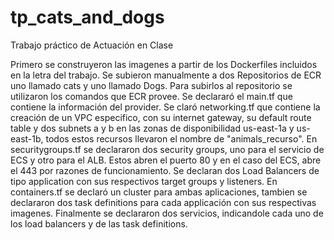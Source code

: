 # tp_cats_and_dogs
Trabajo práctico de Actuación en Clase

Primero se construyeron las imagenes a partir de los Dockerfiles incluidos en la letra del trabajo. Se subieron manualmente a dos Repositorios de ECR uno llamado cats y uno llamado Dogs.
Para subirlos al repositorio se utilizaron los comandos  que ECR provee.
Se declararó el main.tf que contiene la información del provider.
Se claró networking.tf que contiene la creación de un VPC especifico, con su internet gateway, su default route table y dos subnets a y b en las zonas de disponibilidad
us-east-1a y us-east-1b, todos estos recursos llevaron el nombre de "animals_recurso".
En securitygroups.tf se declararon dos security groups, uno para el servicio de ECS y otro para el ALB. Estos abren el puerto 80 y en el caso del ECS, abre el 443 por
razones de funcionamiento.
Se declaran dos Load Balancers de tipo application con sus respectivos target groups y listeners.
En containers.tf se declaró un cluster para ambas aplicaciones, tambien se declararon dos task definitions para cada applicación con sus respectivas imagenes. 
Finalmente se declararon dos servicios, indicandole cada uno de los load balancers y de las task definitions.
